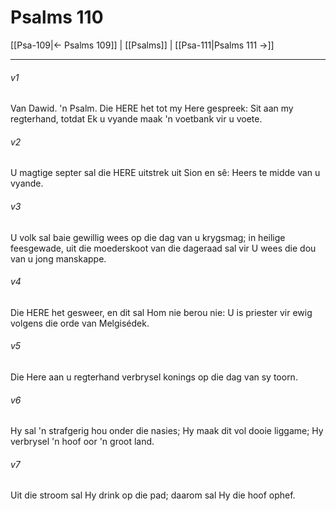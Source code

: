 # Psalms 110

[[Psa-109|← Psalms 109]] | [[Psalms]] | [[Psa-111|Psalms 111 →]]
***

###### v1
Van Dawid. 'n Psalm. Die HERE het tot my Here gespreek: Sit aan my regterhand, totdat Ek u vyande maak 'n voetbank vir u voete. 
###### v2
U magtige septer sal die HERE uitstrek uit Sion en sê: Heers te midde van u vyande. 
###### v3
U volk sal baie gewillig wees op die dag van u krygsmag; in heilige feesgewade, uit die moederskoot van die dageraad sal vir U wees die dou van u jong manskappe. 
###### v4
Die HERE het gesweer, en dit sal Hom nie berou nie: U is priester vir ewig volgens die orde van Melgisédek. 
###### v5
Die Here aan u regterhand verbrysel konings op die dag van sy toorn. 
###### v6
Hy sal 'n strafgerig hou onder die nasies; Hy maak dit vol dooie liggame; Hy verbrysel 'n hoof oor 'n groot land. 
###### v7
Uit die stroom sal Hy drink op die pad; daarom sal Hy die hoof ophef. 
